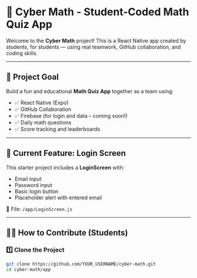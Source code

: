 # 📱 Cyber Math - Student-Coded Math Quiz App

Welcome to the **Cyber Math** project! This is a React Native app created by students, for students — using real teamwork, GitHub collaboration, and coding skills.

---

## 🚀 Project Goal

Build a fun and educational **Math Quiz App** together as a team using:

- ✅ React Native (Expo)
- ✅ GitHub Collaboration
- ✅ Firebase (for login and data – coming soon!)
- ✅ Daily math questions
- ✅ Score tracking and leaderboards

---

## 🔐 Current Feature: Login Screen

This starter project includes a **LoginScreen** with:

- Email input
- Password input
- Basic login button
- Placeholder alert with entered email

📄 File: `/app/LoginScreen.js`

---

## 🧑‍💻 How to Contribute (Students)

### 1️⃣ Clone the Project

```bash
git clone https://github.com/YOUR_USERNAME/cyber-math.git
cd cyber-math/app
